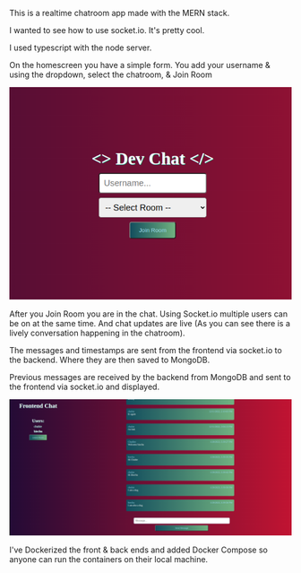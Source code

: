 This is a realtime chatroom app made with the MERN stack.

I wanted to see how to use socket.io. It's pretty cool.

I used typescript with the node server.

On the homescreen you have a simple form. You add your username & using the
dropdown, select the chatroom, & Join Room

![alt text](./client/src/images/chat-home.png)

After you Join Room you are in the chat. Using Socket.io multiple users can 
be on at the same time. And chat updates are live (As you can see there is
a lively conversation happening in the chatroom).

The messages and timestamps are sent from the frontend via socket.io to the
backend. Where they are then saved to MongoDB.

Previous messages are received by the backend from MongoDB and sent to the
frontend via socket.io and displayed.

![alt text](./client/src/images/chatroom.png)

I've Dockerized the front & back ends and added Docker Compose so anyone can run the containers on their local machine.